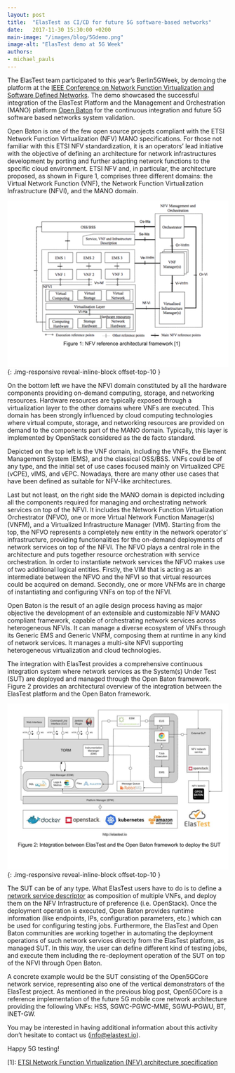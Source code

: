 ```yaml
---
layout: post
title:  "ElasTest as CI/CD for future 5G software-based networks"
date:   2017-11-30 15:30:00 +0200
main-image: "/images/blog/5Gdemo.png"
image-alt: "ElasTest demo at 5G Week"
authors:
- michael_pauls
---
```


The ElasTest team participated to this year’s Berlin5GWeek, by demoing the platform at the [IEEE Conference on Network Function Virtualization and Software Defined Networks](http://nfvsdn2017.ieee-nfvsdn.org/). The demo showcased the successful integration of the ElasTest Platform and the Management and Orchestration (MANO) platform [Open Baton](https://openbaton.github.io/) for the continuous integration and future 5G software based networks system validation. 

Open Baton is one of the few open source projects compliant with the ETSI Network Function Virtualization (NFV) MANO specifications. For those not familiar with this ETSI NFV standardization, it is an operators’ lead initiative with the objective of defining an architecture for network infrastructures development by porting and further adapting network functions to the specific cloud environment. ETSI NFV and, in particular, the architecture proposed, as shown in Figure 1, comprises three different domains: the Virtual Network Function (VNF), the Network Function Virtualization Infrastructure (NFVI), and the MANO domain. 

![NFV Reference Architecture](/images/blog/5grefarch.png){: .img-responsive reveal-inline-block offset-top-10 }

On the bottom left we have the NFVI domain constituted by all the hardware components providing on-demand computing, storage, and networking resources. Hardware resources are typically exposed through a virtualization layer to the other domains where VNFs are executed. This domain has been strongly influenced by cloud computing technologies where virtual compute, storage, and networking resources are provided on demand to the components part of the MANO domain. Typically, this layer is implemented by OpenStack considered as the de facto standard. 

Depicted on the top left is the VNF domain, including the VNFs, the Element Management System (EMS), and the classical OSS/BSS. VNFs could be of any type, and the initial set of use cases focused mainly on Virtualized CPE (vCPE), vIMS, and vEPC. Nowadays, there are many other use cases that have been defined as suitable for NFV-like architectures.

Last but not least, on the right side the MANO domain is depicted including all the components required for managing and orchestrating network services on top of the NFVI. It includes the Network Function Virtualization Orchestrator (NFVO), one or more Virtual Network Function Manager(s) (VNFM), and a Virtualized Infrastructure Manager (VIM). Starting from the top, the NFVO represents a completely new entity in the network operator's’ infrastructure, providing functionalities for the on-demand deployments of network services on top of the NFVI. The NFVO plays a central role in the architecture and puts together resource orchestration with service orchestration. In order to instantiate network services the NFVO makes use of two additional logical entities. Firstly, the VIM that is acting as an intermediate between the NFVO and the NFVI so that virtual resources could be acquired on demand. Secondly, one or more VNFMs are in charge of instantiating and configuring VNFs on top of the NFVI.

Open Baton is the result of an agile design process having as major objective the development of an extensible and customizable NFV MANO compliant framework, capable of orchestrating network services across heterogeneous NFVIs. It can manage a diverse ecosystem of VNFs through its Generic EMS and Generic VNFM, composing them at runtime in any kind of network services. It manages a multi-site NFVI supporting heterogeneous virtualization and cloud technologies.

The integration with ElasTest provides a comprehensive continuous integration system where network services as the System(s) Under Test (SUT) are deployed and managed through the Open Baton framework. Figure 2 provides an architectural overview of the integration between the ElasTest platform and the Open Baton framework.

![ElasTest Architecture](/images/blog/elastestarch.png){: .img-responsive reveal-inline-block offset-top-10 }

The SUT can be of any type. What ElasTest users have to do is to define a [network service descriptor](http://openbaton.org/documentation/ns-descriptor/) as composition of multiple VNFs, and deploy them on the NFV Infrastructure of preference (i.e. OpenStack). Once the deployment operation is executed, Open Baton provides runtime information (like endpoints, IPs, configuration parameters, etc.) which can be used for configuring testing jobs. Furthermore, the ElasTest and Open Baton communities are working together in automating the deployment operations of such network services directly from the ElasTest platform, as managed SUT. In this way, the user can define different kind of testing jobs, and execute them including the re-deployment operation of the SUT on top of the NFVI through Open Baton. 

A concrete example would be the SUT consisting of the Open5GCore network service, representing also one of the vertical demonstrators of the ElasTest project.  As mentioned in the previous blog post, Open5GCore is a reference implementation of the future 5G mobile core network architecture providing the following VNFs: HSS, SGWC-PGWC-MME, SGWU-PGWU, BT, INET-GW. 

You may be interested in having additional information about this activity don’t hesitate to contact us (info@elastest.io). 

Happy 5G testing!

\[1\]: [ETSI Network Function Virtualization (NFV) architecture specification](http://www.etsi.org/deliver/etsi_gs/nfv/001_099/002/01.01.01_60/gs_nfv002v010101p.pdf)